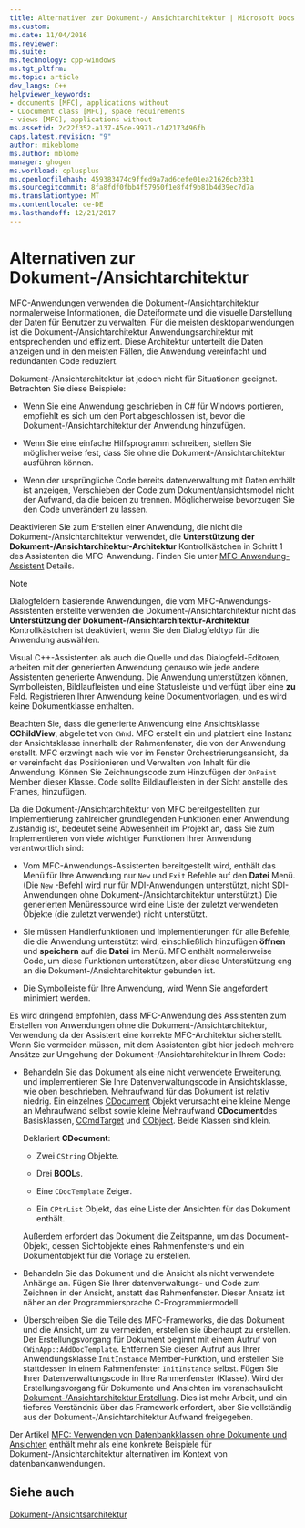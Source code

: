 ```yaml
---
title: Alternativen zur Dokument-/ Ansichtarchitektur | Microsoft Docs
ms.custom: 
ms.date: 11/04/2016
ms.reviewer: 
ms.suite: 
ms.technology: cpp-windows
ms.tgt_pltfrm: 
ms.topic: article
dev_langs: C++
helpviewer_keywords:
- documents [MFC], applications without
- CDocument class [MFC], space requirements
- views [MFC], applications without
ms.assetid: 2c22f352-a137-45ce-9971-c142173496fb
caps.latest.revision: "9"
author: mikeblome
ms.author: mblome
manager: ghogen
ms.workload: cplusplus
ms.openlocfilehash: 459383474c9ffed9a7ad6cefe01ea21626cb23b1
ms.sourcegitcommit: 8fa8fdf0fbb4f57950f1e8f4f9b81b4d39ec7d7a
ms.translationtype: MT
ms.contentlocale: de-DE
ms.lasthandoff: 12/21/2017
---
```

# <a name="alternatives-to-the-documentview-architecture"></a>Alternativen zur Dokument-/Ansichtarchitektur
MFC-Anwendungen verwenden die Dokument-/Ansichtarchitektur normalerweise Informationen, die Dateiformate und die visuelle Darstellung der Daten für Benutzer zu verwalten. Für die meisten desktopanwendungen ist die Dokument-/Ansichtarchitektur Anwendungsarchitektur mit entsprechenden und effizient. Diese Architektur unterteilt die Daten anzeigen und in den meisten Fällen, die Anwendung vereinfacht und redundanten Code reduziert.  
  
 Dokument-/Ansichtarchitektur ist jedoch nicht für Situationen geeignet. Betrachten Sie diese Beispiele:  
  
-   Wenn Sie eine Anwendung geschrieben in C# für Windows portieren, empfiehlt es sich um den Port abgeschlossen ist, bevor die Dokument-/Ansichtarchitektur der Anwendung hinzufügen.  
  
-   Wenn Sie eine einfache Hilfsprogramm schreiben, stellen Sie möglicherweise fest, dass Sie ohne die Dokument-/Ansichtarchitektur ausführen können.  
  
-   Wenn der ursprüngliche Code bereits datenverwaltung mit Daten enthält ist anzeigen, Verschieben der Code zum Dokument/ansichtsmodel nicht der Aufwand, da die beiden zu trennen. Möglicherweise bevorzugen Sie den Code unverändert zu lassen.  
  
 Deaktivieren Sie zum Erstellen einer Anwendung, die nicht die Dokument-/Ansichtarchitektur verwendet, die **Unterstützung der Dokument-/Ansichtarchitektur-Architektur** Kontrollkästchen in Schritt 1 des Assistenten die MFC-Anwendung. Finden Sie unter [MFC-Anwendung-Assistent](../mfc/reference/mfc-application-wizard.md) Details.  
  
> [!NOTE]
>  Dialogfeldern basierende Anwendungen, die vom MFC-Anwendungs-Assistenten erstellte verwenden die Dokument-/Ansichtarchitektur nicht das **Unterstützung der Dokument-/Ansichtarchitektur-Architektur** Kontrollkästchen ist deaktiviert, wenn Sie den Dialogfeldtyp für die Anwendung auswählen.  
  
 Visual C++-Assistenten als auch die Quelle und das Dialogfeld-Editoren, arbeiten mit der generierten Anwendung genauso wie jede andere Assistenten generierte Anwendung. Die Anwendung unterstützen können, Symbolleisten, Bildlaufleisten und eine Statusleiste und verfügt über eine **zu** Feld. Registrieren Ihrer Anwendung keine Dokumentvorlagen, und es wird keine Dokumentklasse enthalten.  
  
 Beachten Sie, dass die generierte Anwendung eine Ansichtsklasse **CChildView**, abgeleitet von `CWnd`. MFC erstellt ein und platziert eine Instanz der Ansichtsklasse innerhalb der Rahmenfenster, die von der Anwendung erstellt. MFC erzwingt nach wie vor im Fenster Orchestrierungsansicht, da er vereinfacht das Positionieren und Verwalten von Inhalt für die Anwendung. Können Sie Zeichnungscode zum Hinzufügen der `OnPaint` Member dieser Klasse. Code sollte Bildlaufleisten in der Sicht anstelle des Frames, hinzufügen.  
  
 Da die Dokument-/Ansichtarchitektur von MFC bereitgestellten zur Implementierung zahlreicher grundlegenden Funktionen einer Anwendung zuständig ist, bedeutet seine Abwesenheit im Projekt an, dass Sie zum Implementieren von viele wichtiger Funktionen Ihrer Anwendung verantwortlich sind:  
  
-   Vom MFC-Anwendungs-Assistenten bereitgestellt wird, enthält das Menü für Ihre Anwendung nur `New` und `Exit` Befehle auf den **Datei** Menü. (Die `New` -Befehl wird nur für MDI-Anwendungen unterstützt, nicht SDI-Anwendungen ohne Dokument-/Ansichtarchitektur unterstützt.) Die generierten Menüressource wird eine Liste der zuletzt verwendeten Objekte (die zuletzt verwendet) nicht unterstützt.  
  
-   Sie müssen Handlerfunktionen und Implementierungen für alle Befehle, die die Anwendung unterstützt wird, einschließlich hinzufügen **öffnen** und **speichern** auf die **Datei** im Menü. MFC enthält normalerweise Code, um diese Funktionen unterstützen, aber diese Unterstützung eng an die Dokument-/Ansichtarchitektur gebunden ist.  
  
-   Die Symbolleiste für Ihre Anwendung, wird Wenn Sie angefordert minimiert werden.  
  
 Es wird dringend empfohlen, dass MFC-Anwendung des Assistenten zum Erstellen von Anwendungen ohne die Dokument-/Ansichtarchitektur, Verwendung da der Assistent eine korrekte MFC-Architektur sicherstellt. Wenn Sie vermeiden müssen, mit dem Assistenten gibt hier jedoch mehrere Ansätze zur Umgehung der Dokument-/Ansichtarchitektur in Ihrem Code:  
  
-   Behandeln Sie das Dokument als eine nicht verwendete Erweiterung, und implementieren Sie Ihre Datenverwaltungscode in Ansichtsklasse, wie oben beschrieben. Mehraufwand für das Dokument ist relativ niedrig. Ein einzelnes [CDocument](../mfc/reference/cdocument-class.md) Objekt verursacht eine kleine Menge an Mehraufwand selbst sowie kleine Mehraufwand **CDocument**des Basisklassen, [CCmdTarget](../mfc/reference/ccmdtarget-class.md) und [ CObject](../mfc/reference/cobject-class.md). Beide Klassen sind klein.  
  
     Deklariert **CDocument**:  
  
    -   Zwei `CString` Objekte.  
  
    -   Drei **BOOL**s.  
  
    -   Eine `CDocTemplate` Zeiger.  
  
    -   Ein `CPtrList` Objekt, das eine Liste der Ansichten für das Dokument enthält.  
  
     Außerdem erfordert das Dokument die Zeitspanne, um das Document-Objekt, dessen Sichtobjekte eines Rahmenfensters und ein Dokumentobjekt für die Vorlage zu erstellen.  
  
-   Behandeln Sie das Dokument und die Ansicht als nicht verwendete Anhänge an. Fügen Sie Ihrer datenverwaltungs- und Code zum Zeichnen in der Ansicht, anstatt das Rahmenfenster. Dieser Ansatz ist näher an der Programmiersprache C-Programmiermodell.  
  
-   Überschreiben Sie die Teile des MFC-Frameworks, die das Dokument und die Ansicht, um zu vermeiden, erstellen sie überhaupt zu erstellen. Der Erstellungsvorgang für Dokument beginnt mit einem Aufruf von `CWinApp::AddDocTemplate`. Entfernen Sie diesen Aufruf aus Ihrer Anwendungsklasse `InitInstance` Member-Funktion, und erstellen Sie stattdessen in einem Rahmenfenster `InitInstance` selbst. Fügen Sie Ihrer Datenverwaltungscode in Ihre Rahmenfenster (Klasse). Wird der Erstellungsvorgang für Dokumente und Ansichten im veranschaulicht [Dokument-/Ansichtarchitektur Erstellung](../mfc/document-view-creation.md). Dies ist mehr Arbeit, und ein tieferes Verständnis über das Framework erfordert, aber Sie vollständig aus der Dokument-/Ansichtarchitektur Aufwand freigegeben.  
  
 Der Artikel [MFC: Verwenden von Datenbankklassen ohne Dokumente und Ansichten](../data/mfc-using-database-classes-without-documents-and-views.md) enthält mehr als eine konkrete Beispiele für Dokument-/Ansichtarchitektur alternativen im Kontext von datenbankanwendungen.  
  
## <a name="see-also"></a>Siehe auch  
 [Dokument-/Ansichtsarchitektur](../mfc/document-view-architecture.md)

